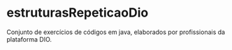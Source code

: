 # estruturasRepeticaoDio
Conjunto de exercícios de códigos em java, elaborados por profissionais da plataforma DIO.
